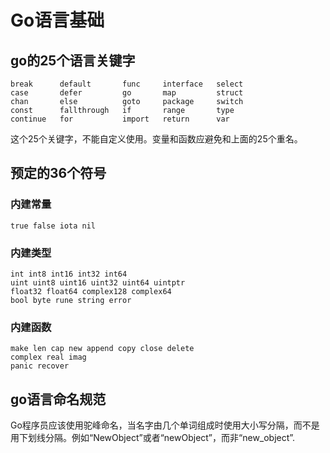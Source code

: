 # Go语言基础

## go的25个语言关键字

```
break      default       func     interface   select
case       defer         go       map         struct
chan       else          goto     package     switch
const      fallthrough   if       range       type
continue   for           import   return      var
```

这个25个关键字，不能自定义使用。变量和函数应避免和上面的25个重名。

## 预定的36个符号

### 内建常量

    true false iota nil

### 内建类型
    
    int int8 int16 int32 int64
    uint uint8 uint16 uint32 uint64 uintptr
    float32 float64 complex128 complex64
    bool byte rune string error

### 内建函数

    make len cap new append copy close delete
    complex real imag
    panic recover


## go语言命名规范

Go程序员应该使用驼峰命名，当名字由几个单词组成时使用大小写分隔，而不是用下划线分隔。例如“NewObject”或者“newObject”，而非“new_object”.


